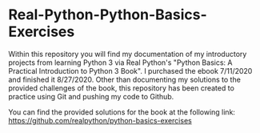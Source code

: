 # Real-Python-Python-Basics-Exercises
Within this repository you will find my documentation of my introductory projects from learning Python 3 via Real Python's "Python Basics: A Practical Introduction to Python 3 Book". I purchased the ebook 7/11/2020 and finished it 8/27/2020. Other than documenting my solutions to the provided challenges of the book, this repository has been created to practice using Git and pushing my code to Github.

You can find the provided solutions for the book at the following link: https://github.com/realpython/python-basics-exercises
